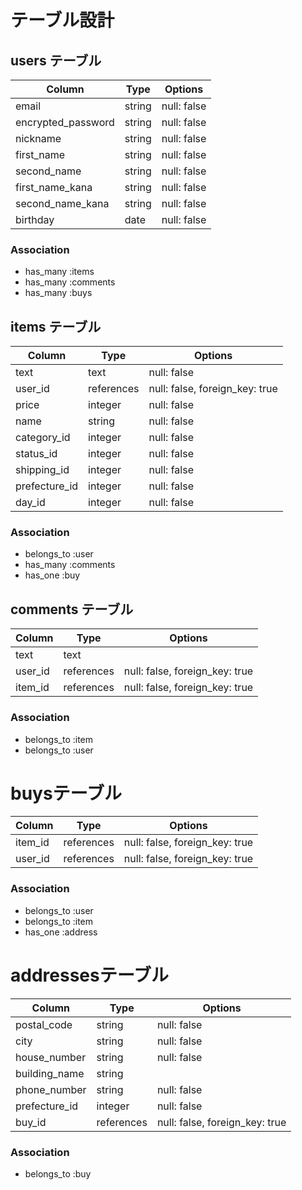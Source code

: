 # テーブル設計

## users テーブル

| Column                   | Type    | Options     |
| ------------------------ | ------  | ----------- |
| email                    | string  | null: false |
| encrypted_password       | string  | null: false |
| nickname                 | string  | null: false |
| first_name               | string  | null: false |
| second_name              | string  | null: false |
| first_name_kana          | string  | null: false |
| second_name_kana         | string  | null: false |
| birthday                 | date    | null: false |

### Association

- has_many :items
- has_many :comments
- has_many :buys

## items テーブル

| Column        |    Type    |  Options                        |
| ------------- | ---------- | ------------------------------- |
|  text         |    text    | null: false                     |
| user_id       | references | null: false,  foreign_key: true |
| price         | integer    | null: false                     |
|  name         |  string    | null: false                     |
| category_id   | integer    | null: false                     |
| status_id     | integer    | null: false                     |
| shipping_id   | integer    | null: false                     |
| prefecture_id | integer    | null: false                     |
|  day_id       | integer    | null: false                     |

### Association

- belongs_to :user
- has_many :comments
- has_one :buy



## comments テーブル

| Column   |  Type      | Options                        |
| -------  | ---------- | ------------------------------ |
|   text   |    text    |                                |
|  user_id | references  | null: false, foreign_key: true |
|  item_id | references  | null: false, foreign_key: true |

### Association

- belongs_to :item
- belongs_to :user

# buysテーブル

| Column     |    Type     |  Options                          |
| ---------- | ----------  | --------------------------------- |
|  item_id   |  references | null: false,  foreign_key: true   |
|  user_id   |  references | null: false,  foreign_key: true   |

### Association

- belongs_to :user
- belongs_to :item
- has_one :address

# addressesテーブル

| Column        |    Type    |  Options                       |
| ------------- | ---------- | ------------------------------ |
| postal_code   |  string    | null: false                    |
|    city       |  string    | null: false                    |
| house_number  |  string    | null: false                    |
| building_name |  string    |                                |
| phone_number  |   string   | null: false                    |
| prefecture_id | integer    | null: false                    |
| buy_id        | references | null: false, foreign_key: true |

### Association


- belongs_to :buy
